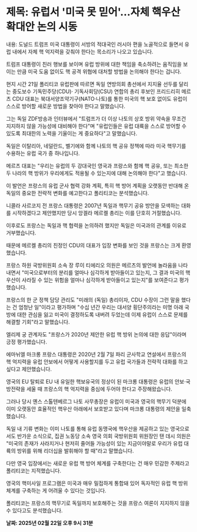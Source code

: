 # **제목: 유럽서 '미국 못 믿어'…자체 핵우산 확대안 논의 시동**

  내용: 도널드 트럼프 미국 대통령이 서방의 적대국인 러시아 편을 노골적으로 들면서 유럽 내에서 자체 핵 억지력을 갖춰야 한다는 목소리가 나오고 있습니다.

트럼프 대통령이 친러 행보를 보이며 유럽 방위에 대한 책임을 축소하려는 움직임을 보이는 만큼 미국 도움 없이도 핵 공격 위협에 대처할 방법을 논의해야 한다는 겁니다.

현지 시간 21일 폴리티코 유럽판에 따르면 독일 연방의회 총선에서 지지율 선두를 달리는 중도보수 기독민주당(CDU)· 기독사회당(CSU) 연합의 총리 후보인 프리드리히 메르츠 CDU 대표는 북대서양조약기구(NATO·나토)를 통한 미국의 핵 보호 없이도 유럽이 스스로 방어할 새로운 방법을 찾아야 한다고 말했습니다.

그는 독일 ZDF방송과 인터뷰에서 "트럼프가 더 이상 나토의 상호 방위 약속을 무조건 지지하지 않을 가능성에 대비해야 한다"며 "유럽인들은 유럽 대륙을 스스로 방어할 수 있도록 최대한의 노력을 기울이는 게 중요하다"고 말했습니다.

독일은 이탈리아, 네덜란드, 벨기에와 함께 나토의 핵 공유 정책에 따라 미국 핵무기를 수용하는 유럽 국가 중 하나입니다.

메르츠 대표는 "우리는 유럽의 두 강대국인 영국과 프랑스와 함께 핵 공유, 또는 최소한 두 나라의 핵 방위가 우리에게도 적용될 수 있는지에 대해 논의해야 한다"고 했습니다.

이 발언은 프랑스의 유럽 군사 협력 강화 계획, 특히 핵 방어 계획을 오랫동안 반대해 온 독일의 중요한 전략적 변화를 예고한다고 폴리티코는 분석했습니다.

니콜라 사르코지 전 프랑스 대통령은 2007년 독일과 핵무기 공유 방안을 모색하는 대화를 시작하겠다고 제안했지만 당시 앙겔라 메르켈 총리는 이를 단호히 거절했습니다.

이후로도 프랑스는 독일과 핵 협력을 논의하려 했지만 독일은 미국과의 관계를 이유로 거부했습니다.

때문에 메르켈 총리의 친정인 CDU의 대표가 입장 변화를 보인 것을 프랑스는 크게 환영했습니다.

프랑스 하원 국방위원회 소속 장 루이 티에리오 의원은 메르츠의 발언에 놀라움을 나타내면서 "미국으로부터의 분리를 얼마나 심각하게 받아들이고 있는지, 그 결과 미국의 핵우산이 사라질 수 있는 위험을 얼마나 심각하게 받아들이고 있는지"를 보여준다고 평가했습니다.

프랑스의 한 군 정책 담당 관리도 "미래의 (독일) 총리이자, CDU 수장이 그런 말을 했다는 건 엄청난 일"이라고 평가하며 "수십 년간 우리는 대서양 횡단주의라는 미명 아래 국방에 대한 관심을 잃고 미국이 결정하도록 내버려 두었는데 이제 유럽이 스스로 문제를 해결할 기회"라고 말했습니다.

엘리제 궁 관계자도 "프랑스가 2020년 제안한 유럽 핵 방위 논의에 대한 응답"이라며 긍정 평가했습니다.

에마뉘엘 마크롱 프랑스 대통령은 2020년 2월 7일 파리 군사학교 연설에서 프랑스의 핵 억지력을 유럽 안보에서 어떻게 사용할지를 두고 유럽 국가들과 전략적 대화를 하고 싶다고 제안했습니다.

영국의 EU 탈퇴로 EU 내 유일한 핵보유국의 정상이 된 마크롱 대통령은 유럽의 안보·국방전략을 세울 때 프랑스의 핵 억지력을 중심에 두어야 한다고 주장해왔습니다.

그러나 당시 옌스 스톨텐베르그 나토 사무총장은 유럽이 미국과 영국의 핵무기 덕분에 이미 오랫동안 효율적인 핵우산 아래에서 보호받고 있다며 마크롱 대통령의 제안을 일축했습니다.

독일 내 기류 변화는 이미 나토를 통해 유럽 동맹국에 핵우산을 제공하고 있는 영국으로서도 반가운 소식으로, 집권 노동당 소속 영국 의회 국방위원회 위원장인 탠 데시 의원은 "미국의 존재가 사라지거나 현저히 줄어들 가능성이 있는 지금이야말로 우리가 유럽 대륙의 방위를 위해 리더십을 발휘해야 할 때"라고 말했습니다.

다만 영국 입장에서는 새로운 유럽 핵 방어 체계를 구축한다는 건 매우 민감한 주제라고 폴리티코는 지적했습니다.

영국의 핵미사일 프로그램은 미국과 매우 밀접하게 통합돼 있어 독자적인 유럽 핵 방위 체계를 구축하는 게 어려울 수 있다는 것입니다.

폴리티코는 프랑스의 핵무기로 독일까지 보호해주는 것을 프랑스 여론이 지지하지 않을 수 있다고도 분석했습니다.

  **날짜: 2025년 02월 22일 오후 9시 31분**